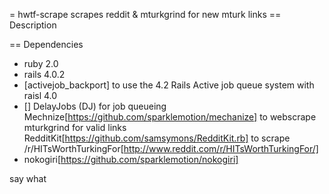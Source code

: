 = hwtf-scrape
scrapes reddit &amp; mturkgrind for new mturk links
== Description

== Dependencies

* ruby 2.0 
* rails 4.0.2 
* [activejob_backport] to use the 4.2 Rails Active job queue system with raisl 4.0
* []
    DelayJobs (DJ) for job queueing
    Mechnize[https://github.com/sparklemotion/mechanize] to webscrape mturkgrind for valid links
    RedditKit[https://github.com/samsymons/RedditKit.rb] to scrape /r/HITsWorthTurkingFor[http://www.reddit.com/r/HITsWorthTurkingFor/]
* nokogiri[https://github.com/sparklemotion/nokogiri]

say what